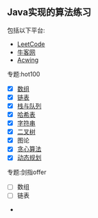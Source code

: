 ## Java实现的算法练习
包括以下平台:
- [LeetCode](https://leetcode.cn/)
- [牛客网](https://www.nowcoder.com/)
- [Acwing](https://www.acwing.com/)

专题:hot100
- [x] [数组](https://github.com/zyl9737/JavaAlgorithm/tree/master/src/main/java/me/icemoon/hot100/array)
- [x] [链表](https://github.com/zyl9737/JavaAlgorithm/tree/master/src/main/java/me/icemoon/hot100/linkedlist)
- [x] [栈与队列](https://github.com/zyl9737/JavaAlgorithm/tree/master/src/main/java/me/icemoon/hot100/stack)
- [x] [哈希表](https://github.com/zyl9737/JavaAlgorithm/tree/master/src/main/java/me/icemoon/hot100/hash)
- [x] [字符串](https://github.com/zyl9737/JavaAlgorithm/tree/master/src/main/java/me/icemoon/hot100/substring)
- [x] [二叉树](https://github.com/zyl9737/JavaAlgorithm/tree/master/src/main/java/me/icemoon/hot100/tree)
- [x] 图论
- [x] [贪心算法](https://github.com/zyl9737/JavaAlgorithm/tree/master/src/main/java/me/icemoon/hot100/greedy)
- [x] [动态规划](https://github.com/zyl9737/JavaAlgorithm/tree/master/src/main/java/me/icemoon/hot100/dp)

专题:剑指offer
- [ ] 数组
- [ ] 链表
- 
